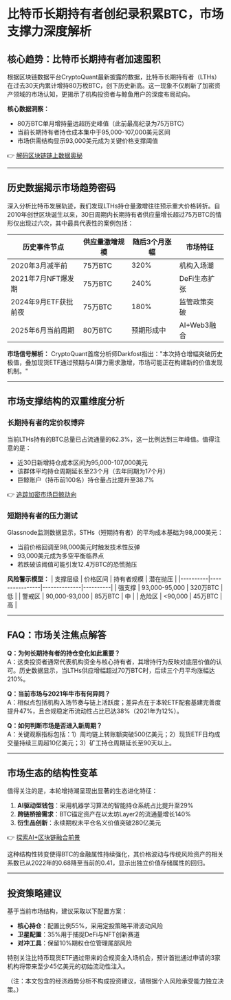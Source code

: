 # 比特币长期持有者创纪录积累BTC，市场支撑力深度解析

## 核心趋势：比特币长期持有者加速囤积

根据区块链数据平台CryptoQuant最新披露的数据，比特币长期持有者（LTHs）在过去30天内累计增持80万枚BTC，创下历史新高。这一现象不仅刷新了加密资产领域的市场认知，更揭示了机构投资者与鲸鱼用户的深度布局动向。

**核心数据洞察：**
- 80万BTC单月增持量远超历史峰值（此前最高纪录为75万BTC）
- 当前长期持有者持仓成本集中于95,000-107,000美元区间
- 市场供需结构显示93,000美元成为关键价格支撑阈值

👉 [解码区块链链上数据奥秘](https://bit.ly/okx_welcome)

---

## 历史数据揭示市场趋势密码

深入分析比特币发展轨迹，我们发现LTHs持仓量激增往往预示重大价格转折。自2010年创世区块诞生以来，30日周期内长期持有者供应量增长超过75万BTC的情形仅出现过六次，其中最具代表性的案例包括：

| 历史事件节点 | 供应量激增规模 | 随后3个月涨幅 | 市场特征 |
|--------------|----------------|---------------|----------|
| 2020年3月减半前 | 75万BTC       | 320%          | 机构入场潮 |
| 2021年7月NFT爆发期 | 75万BTC      | 240%          | DeFi生态扩张 |
| 2024年9月ETF获批前夜 | 75万BTC    | 180%          | 监管政策突破 |
| 2025年6月当前周期 | 80万BTC      | 预期形成中    | AI+Web3融合 |

**市场信号解析：**
CryptoQuant首席分析师Darkfost指出："本次持仓增幅突破历史极值，叠加现货ETF通过预期与AI算力需求激增，市场可能正在构建新的价值发现机制。"

---

## 市场支撑结构的双重维度分析

### 长期持有者的定价权博弈
当前LTHs持有的BTC总量已占流通量的62.3%，这一比例达到三年峰值。值得注意的是：
- 近30日新增持仓成本区间为95,000-107,000美元
- 该群体平均持仓周期延长至23个月（去年同期为17个月）
- 巨鲸账户（持币前100名）持仓量占比提升至38.7%

👉 [追踪加密市场巨鲸动向](https://bit.ly/okx_welcome)

### 短期持有者的压力测试
Glassnode监测数据显示，STHs（短期持有者）的平均成本基础为98,000美元：
- 当前价格回调至98,000美元时触发技术性反弹
- 93,000美元成为多空平衡临界点
- 若跌破该阈值可能引发12.4万BTC的恐慌抛压

**风险警示模型：**
| 支撑层级 | 价格区间       | 持有者规模   | 潜在抛压 |
|----------|----------------|--------------|----------|
| 强支撑   | 93,000-95,000  | 320万BTC     | 低       |
| 警戒区   | 90,000-93,000  | 85万BTC      | 中       |
| 危险区   | <90,000        | 45万BTC      | 高       |

---

## FAQ：市场关注焦点解答

**Q：为何长期持有者的持仓变化如此重要？**  
A：这类投资者通常代表机构资金与核心持有者，其增持行为反映对底层价值的认可。历史数据显示，当LTHs供应增幅超过70万BTC时，后续三个月平均涨幅达210%。

**Q：当前市场与2021年牛市有何异同？**  
A：相似点包括机构入场节奏与链上活跃度；差异点在于本轮ETF配套基建完善度提升47%，且合规稳定币流动性占比已达38%（2021年为12%）。

**Q：如何判断市场是否进入新周期？**  
A：关键观察指标包括：1）周均链上转账额突破500亿美元；2）现货ETF日均成交量持续三周超10亿美元；3）矿工持仓周期延长至90天以上。

---

## 市场生态的结构性变革

值得关注的是，本轮增持潮呈现出显著的生态进化特征：
1. **AI驱动型钱包**：采用机器学习算法的智能持仓系统占比提升至29%
2. **跨链桥接需求**：BTC锚定资产在以太坊Layer2的流通量增长140%
3. **衍生品创新**：永续期权未平仓名义价值突破280亿美元

👉 [探索AI+区块链融合前景](https://bit.ly/okx_welcome)

这种结构性转变使得BTC的金融属性持续强化，其价格波动与传统风险资产的相关系数已从2022年的0.68降至当前的0.41，显示出独立价值存储属性的回归。

---

## 投资策略建议

基于当前市场结构，建议采取以下配置方案：
- **核心持仓**：配置比例55%，采用定投策略平滑波动风险
- **卫星配置**：35%用于捕捉DeFi与NFT创新赛道
- **对冲工具**：保留10%期权仓位管理尾部风险

特别关注比特币现货ETF通过带来的合规资金入场机会，预计首批通过申请的3家机构将带来至少45亿美元的初始流动性注入。

（注：本文包含的经济趋势分析不构成投资建议，请根据个人风险承受能力独立决策。）